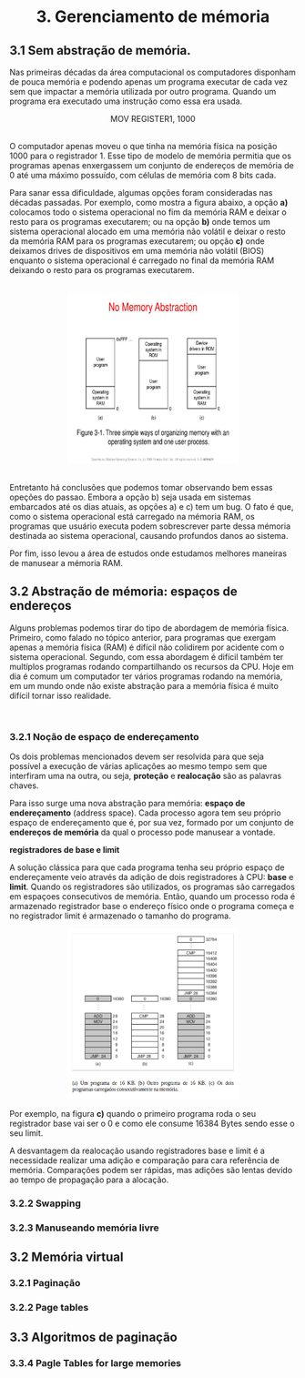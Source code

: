 <h1 align="center">3. Gerenciamento de mémoria</h1>

## 3.1 Sem abstração de memória.

Nas primeiras décadas da área computacional os computadores disponham de pouca memória e podendo apenas um programa executar de cada vez sem que impactar a memória utilizada por outro programa. Quando um programa era executado uma instrução como essa era usada.

<center>
MOV REGISTER1, 1000
</center>
<br/>

O computador apenas moveu o que tinha na memória física na posição 1000 para o registrador 1. Esse tipo de modelo de memória permitia que os programas apenas enxergassem um conjunto de endereços de memória de 0 até uma máximo possuído, com células de memória com 8 bits cada. 

Para sanar essa dificuldade, algumas opções foram consideradas nas décadas passadas. Por exemplo, como mostra a figura abaixo, a opção **a)** colocamos todo o sistema operacional no fim da memória RAM e deixar o resto para os programas executarem; ou na opção **b)** onde temos um sistema operacional alocado em uma memória não volátil e deixar o resto da memória RAM para os programas executarem; ou opção **c)** onde deixamos drives de dispositivos em uma memória não volátil (BIOS) enquanto o sistema operacional é carregado no final da memória RAM deixando o resto para os programas executarem.

<br/>
<center>
<img  width="300px" height="300px" src="../assets/img/slide2-l.jpg"/>
</center>
<br/>

Entretanto há conclusões que podemos tomar observando bem essas opeções do passao. Embora a opção b) seja usada em sistemas embarcados até os dias atuais, as opções a) e c) tem um bug. O fato é que, como o sistema operacional está carregado na mémoria RAM, os programas que usuário executa podem sobrescrever parte dessa mémoria destinada ao sistema operacional, causando profundos danos ao sistema.

Por fim, isso levou a área de estudos onde estudamos melhores maneiras de manusear a mémoria RAM.

## 3.2 Abstração de mémoria: espaços de endereços

Alguns problemas podemos tirar do tipo de abordagem de memória física. Primeiro, como falado no tópico anterior, para programas que exergam apenas a memória física (RAM) é difícil não colidirem por acidente com o sistema operacional. Segundo, com essa abordagem é difícil também ter multíplos programas rodando compartilhando os recursos da CPU. Hoje em dia é comum um computador ter vários programas rodando na memória, em um mundo onde não existe abstração para a memória física é muito difícil tornar isso realidade.

<br/>

### 3.2.1 Noção de espaço de endereçamento

Os dois problemas mencionados devem ser resolvida para que seja possível a execução de várias aplicações ao mesmo tempo sem que interfiram uma na outra, ou seja, **proteção** e **realocação** são as palavras chaves.

Para isso surge uma nova abstração para memória: **espaço de endereçamento** (address space). Cada processo agora tem seu próprio espaço de endereçamento que é, por sua vez, formado por um conjunto de **endereços de memória** da qual o processo pode manusear a vontade.

**registradores de base e limit** 

A solução clássica para que cada programa tenha seu próprio espaço de endereçamente veio através da adição de dois registradores à CPU: **base** e **limit**. Quando os registradores são utilizados, os programas são carregados em espaçoes consecutivos de memória. Então, quando um processo roda é armazenado registrador base o endereço físico onde o programa começa e no registrador limit é armazenado o tamanho do programa.

<center>
<img  width="300px" height="300px" src="../assets/img/3-2.png"/>
</center>

Por exemplo, na figura **c)** quando o primeiro programa roda o seu registrador base vai ser o 0 e como ele consume 16384 Bytes sendo esse o seu limit.   

A desvantagem da realocação usando registradores base e limit é a necessidade realizar uma adição e comparação para cara referência de memória. Comparações podem ser rápidas, mas adições são lentas devido ao tempo de propagação para a alocação.

### 3.2.2 Swapping


### 3.2.3 Manuseando memória livre
## 3.2 Memória virtual
### 3.2.1 Paginação
### 3.2.2 Page tables
## 3.3 Algoritmos de paginação
### 3.3.4 Pagle Tables for large memories